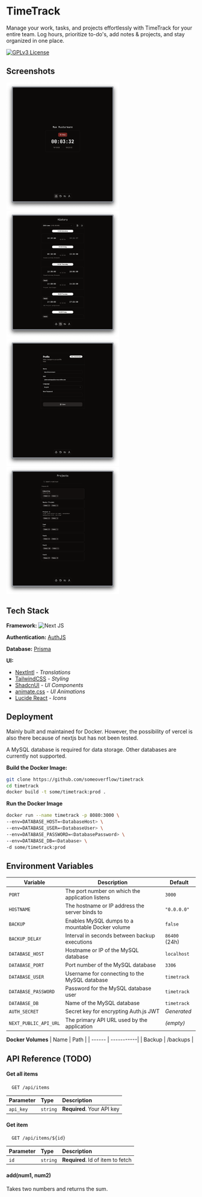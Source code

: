 
# TimeTrack

Manage your work, tasks, and projects effortlessly with TimeTrack for your
entire team. Log hours, prioritize to-do's, add notes & projects, and stay
organized in one place.


[![GPLv3 License](https://img.shields.io/badge/License-GPL%20v3-yellow.svg)](https://opensource.org/licenses/)

## Screenshots

<div>
  <img src="https://github.com/someoverflow/timetrack/blob/e5e8f48be97b05f35e1cb0b4a276b38b82ec6204/screenshots/Home.png" width="300">
  <img src="https://github.com/someoverflow/timetrack/blob/e5e8f48be97b05f35e1cb0b4a276b38b82ec6204/screenshots/History.png" width="300">
  <img src="https://github.com/someoverflow/timetrack/blob/e5e8f48be97b05f35e1cb0b4a276b38b82ec6204/screenshots/Profile.png" width="300">
  <img src="https://github.com/someoverflow/timetrack/blob/e5e8f48be97b05f35e1cb0b4a276b38b82ec6204/screenshots/Projects.png" width="300">
</div>


## Tech Stack

**Framework:** ![Next JS](https://img.shields.io/badge/Next-black?style=for-the-badge&logo=next.js&logoColor=white)

**Authentication:** [AuthJS](https://authjs.dev/)

**Database:** [Prisma](https://www.prisma.io/)

**UI:**
- [NextIntl](https://next-intl-docs.vercel.app/) - *Translations*
- [TailwindCSS](https://tailwindcss.com/) - *Styling*
- [ShadcnUI](https://ui.shadcn.com/) - *UI Components*
- [animate.css](https://animate.style/) - *UI Animations*
- [Lucide React](https://lucide.dev/guide/packages/lucide-react) - *Icons*


## Deployment

Mainly built and maintained for Docker. However, the possibility of vercel is also there because of nextjs but has not been tested.

A MySQL database is required for data storage. Other databases are currently not supported.

**Build the Docker Image:**
```bash
git clone https://github.com/someoverflow/timetrack
cd timetrack
docker build -t some/timetrack:prod .
```

**Run the Docker Image**
```bash
docker run --name timetrack -p 8080:3000 \
--env=DATABASE_HOST=<DatabaseHost> \
--env=DATABASE_USER=<DatabaseUser> \
--env=DATABASE_PASSWORD=<DatabasePassword> \
--env=DATABASE_DB=<Database> \
-d some/timetrack:prod
```


## Environment Variables

| Variable            | Description                                          | Default      |
|---------------------|------------------------------------------------------|--------------|
| `PORT`              | The port number on which the application listens     | `3000`       |
| `HOSTNAME`          | The hostname or IP address the server binds to       | `"0.0.0.0"`  |
| `BACKUP`            | Enables MySQL dumps to a mountable Docker volume     | `false`      |
| `BACKUP_DELAY`      | Interval in seconds between backup executions        | `86400` (24h)|
| `DATABASE_HOST`     | Hostname or IP of the MySQL database                 | `localhost`  |
| `DATABASE_PORT`     | Port number of the MySQL database                    | `3306`       |
| `DATABASE_USER`     | Username for connecting to the MySQL database        | `timetrack`  |
| `DATABASE_PASSWORD` | Password for the MySQL database user                 | `timetrack`  |
| `DATABASE_DB`       | Name of the MySQL database                           | `timetrack`  |
| `AUTH_SECRET`       | Secret key for encrypting Auth.js JWT                | *Generated*  |
| `NEXT_PUBLIC_API_URL` | The primary API URL used by the application        | *(empty)*    |


**Docker Volumes**
| Name   | Path       |
| ------ | -----------|
| Backup | /backups   |

## API Reference (TODO)

#### Get all items

```http
  GET /api/items
```

| Parameter | Type     | Description                |
| :-------- | :------- | :------------------------- |
| `api_key` | `string` | **Required**. Your API key |

#### Get item

```http
  GET /api/items/${id}
```

| Parameter | Type     | Description                       |
| :-------- | :------- | :-------------------------------- |
| `id`      | `string` | **Required**. Id of item to fetch |

#### add(num1, num2)

Takes two numbers and returns the sum.

